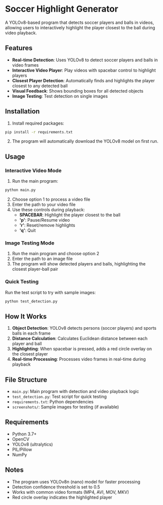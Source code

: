 # Soccer Highlight Generator

A YOLOv8-based program that detects soccer players and balls in videos, allowing users to interactively highlight the player closest to the ball during video playback.

## Features

- **Real-time Detection**: Uses YOLOv8 to detect soccer players and balls in video frames
- **Interactive Video Player**: Play videos with spacebar control to highlight players
- **Closest Player Detection**: Automatically finds and highlights the player closest to any detected ball
- **Visual Feedback**: Shows bounding boxes for all detected objects
- **Image Testing**: Test detection on single images

## Installation

1. Install required packages:
```bash
pip install -r requirements.txt
```

2. The program will automatically download the YOLOv8 model on first run.

## Usage

### Interactive Video Mode

1. Run the main program:
```bash
python main.py
```

2. Choose option 1 to process a video file
3. Enter the path to your video file
4. Use these controls during playback:
   - **SPACEBAR**: Highlight the player closest to the ball
   - **'p'**: Pause/Resume video
   - **'r'**: Reset/remove highlights
   - **'q'**: Quit

### Image Testing Mode

1. Run the main program and choose option 2
2. Enter the path to an image file
3. The program will show detected players and balls, highlighting the closest player-ball pair

### Quick Testing

Run the test script to try with sample images:
```bash
python test_detection.py
```

## How It Works

1. **Object Detection**: YOLOv8 detects persons (soccer players) and sports balls in each frame
2. **Distance Calculation**: Calculates Euclidean distance between each player and ball
3. **Highlighting**: When spacebar is pressed, adds a red circle overlay on the closest player
4. **Real-time Processing**: Processes video frames in real-time during playback

## File Structure

- `main.py`: Main program with detection and video playback logic
- `test_detection.py`: Test script for quick testing
- `requirements.txt`: Python dependencies
- `screenshots/`: Sample images for testing (if available)

## Requirements

- Python 3.7+
- OpenCV
- YOLOv8 (ultralytics)
- PIL/Pillow
- NumPy

## Notes

- The program uses YOLOv8n (nano) model for faster processing
- Detection confidence threshold is set to 0.5
- Works with common video formats (MP4, AVI, MOV, MKV)
- Red circle overlay indicates the highlighted player